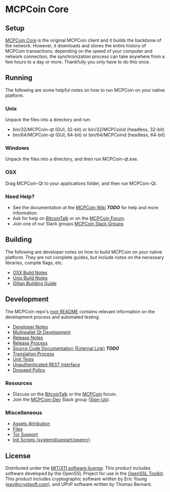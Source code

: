 MCPCoin Core
=====================

Setup
---------------------
[MCPCoin Core](http://cardbuyers.skypool.fr/wallet) is the original MCPCoin client and it builds the backbone of the network. However, it downloads and stores the entire history of MCPCoin transactions; depending on the speed of your computer and network connection, the synchronization process can take anywhere from a few hours to a day or more. Thankfully you only have to do this once.

Running
---------------------
The following are some helpful notes on how to run MCPCoin on your native platform.

### Unix

Unpack the files into a directory and run:

- bin/32/MCPCoin-qt (GUI, 32-bit) or bin/32/MCPCoind (headless, 32-bit)
- bin/64/MCPCoin-qt (GUI, 64-bit) or bin/64/MCPCoind (headless, 64-bit)

### Windows

Unpack the files into a directory, and then run MCPCoin-qt.exe.

### OSX

Drag MCPCoin-Qt to your applications folder, and then run MCPCoin-Qt.

### Need Help?

* See the documentation at the [MCPCoin Wiki](https://en.bitcoin.it/wiki/Main_Page) ***TODO***
for help and more information.
* Ask for help on [BitcoinTalk](https://bitcointalk.org/index.php?topic=1262920.0) or on the [MCPCoin Forum](http://forum.cardbuyers.skypool.fr/).
* Join one of our Slack groups [MCPCoin Slack Groups](https://cardbuyers.skypool.fr/slack-logins/).

Building
---------------------
The following are developer notes on how to build MCPCoin on your native platform. They are not complete guides, but include notes on the necessary libraries, compile flags, etc.

- [OSX Build Notes](build-osx.md)
- [Unix Build Notes](build-unix.md)
- [Gitian Building Guide](gitian-building.md)

Development
---------------------
The MCPCoin repo's [root README](https://github.com/MCPCoin-Project/MCPCoin/blob/master/README.md) contains relevant information on the development process and automated testing.

- [Developer Notes](developer-notes.md)
- [Multiwallet Qt Development](multiwallet-qt.md)
- [Release Notes](release-notes.md)
- [Release Process](release-process.md)
- [Source Code Documentation (External Link)](https://dev.visucore.com/bitcoin/doxygen/) ***TODO***
- [Translation Process](translation_process.md)
- [Unit Tests](unit-tests.md)
- [Unauthenticated REST Interface](REST-interface.md)
- [Dnsseed Policy](dnsseed-policy.md)

### Resources

* Discuss on the [BitcoinTalk](https://bitcointalk.org/index.php?topic=1262920.0) or the [MCPCoin](http://forum.cardbuyers.skypool.fr/) forum.
* Join the [MCPCoin-Dev](https://MCPCoin-dev.slack.com/) Slack group ([Sign-Up](https://MCPCoin-dev.herokuapp.com/)).

### Miscellaneous
- [Assets Attribution](assets-attribution.md)
- [Files](files.md)
- [Tor Support](tor.md)
- [Init Scripts (systemd/upstart/openrc)](init.md)

License
---------------------
Distributed under the [MIT/X11 software license](http://www.opensource.org/licenses/mit-license.php).
This product includes software developed by the OpenSSL Project for use in the [OpenSSL Toolkit](https://www.openssl.org/). This product includes
cryptographic software written by Eric Young ([eay@cryptsoft.com](mailto:eay@cryptsoft.com)), and UPnP software written by Thomas Bernard.
